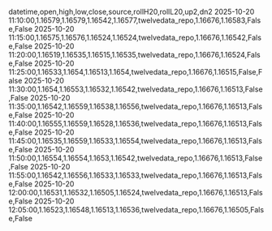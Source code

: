 datetime,open,high,low,close,source,rollH20,rollL20,up2,dn2
2025-10-20 11:10:00,1.16579,1.16579,1.16542,1.16577,twelvedata_repo,1.16676,1.16583,False,False
2025-10-20 11:15:00,1.16575,1.16576,1.16524,1.16524,twelvedata_repo,1.16676,1.16542,False,False
2025-10-20 11:20:00,1.16519,1.16535,1.16515,1.16535,twelvedata_repo,1.16676,1.16524,False,False
2025-10-20 11:25:00,1.16533,1.1654,1.16513,1.1654,twelvedata_repo,1.16676,1.16515,False,False
2025-10-20 11:30:00,1.1654,1.16553,1.16532,1.16542,twelvedata_repo,1.16676,1.16513,False,False
2025-10-20 11:35:00,1.16542,1.16559,1.16538,1.16556,twelvedata_repo,1.16676,1.16513,False,False
2025-10-20 11:40:00,1.16555,1.16559,1.16528,1.16536,twelvedata_repo,1.16676,1.16513,False,False
2025-10-20 11:45:00,1.16535,1.16559,1.16533,1.16554,twelvedata_repo,1.16676,1.16513,False,False
2025-10-20 11:50:00,1.16554,1.16554,1.1653,1.16542,twelvedata_repo,1.16676,1.16513,False,False
2025-10-20 11:55:00,1.16542,1.16556,1.16533,1.16533,twelvedata_repo,1.16676,1.16513,False,False
2025-10-20 12:00:00,1.16531,1.16532,1.16505,1.16524,twelvedata_repo,1.16676,1.16513,False,False
2025-10-20 12:05:00,1.16523,1.16548,1.16513,1.16536,twelvedata_repo,1.16676,1.16505,False,False
